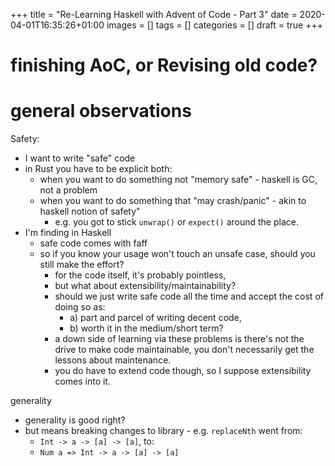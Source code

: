 +++
title = "Re-Learning Haskell with Advent of Code - Part 3"
date = 2020-04-01T16:35:26+01:00
images = []
tags = []
categories = []
draft = true
+++

# finishing AoC, or Revising old code?

# general observations

Safety:
* I want to write "safe" code
* in Rust you have to be explicit both:
  + when you want to do something not "memory safe" - haskell is GC, not a problem
  + when you want to do something that "may crash/panic" - akin to haskell notion of safety"
    - e.g. you got to stick `unwrap()` or `expect()` around the place.
* I'm finding in Haskell
  + safe code comes with faff
  + so if you know your usage won't touch an unsafe case, should you still make the effort?
    - for the code itself, it's probably pointless,
    - but what about extensibility/maintainability?
    - should we just write safe code all the time and accept the cost of doing so as:
      * a) part and parcel of writing decent code,
      * b) worth it in the medium/short term?
    - a down side of learning via these problems is there's not the drive to make code maintainable,
      you don't necessarily get the lessons about maintenance.
    - you do have to extend code though, so I suppose extensibility comes into it.

generality
* generality is good right?
* but means breaking changes to library - e.g. `replaceNth` went from:
  + `Int -> a -> [a] -> [a]`, to:
  + `Num a => Int -> a -> [a] -> [a]`



